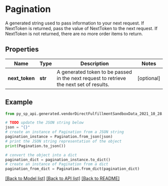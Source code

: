 # Pagination

A generated string used to pass information to your next request. If NextToken is returned, pass the value of NextToken to the next request. If NextToken is not returned, there are no more order items to return.

## Properties

Name | Type | Description | Notes
------------ | ------------- | ------------- | -------------
**next_token** | **str** | A generated token to be passed in the next request to retrieve the next set of results. | [optional] 

## Example

```python
from py_sp_api.generated.vendorDirectFulfillmentSandboxData_2021_10_28.models.pagination import Pagination

# TODO update the JSON string below
json = "{}"
# create an instance of Pagination from a JSON string
pagination_instance = Pagination.from_json(json)
# print the JSON string representation of the object
print(Pagination.to_json())

# convert the object into a dict
pagination_dict = pagination_instance.to_dict()
# create an instance of Pagination from a dict
pagination_from_dict = Pagination.from_dict(pagination_dict)
```
[[Back to Model list]](../README.md#documentation-for-models) [[Back to API list]](../README.md#documentation-for-api-endpoints) [[Back to README]](../README.md)


